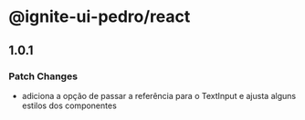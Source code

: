 # @ignite-ui-pedro/react

## 1.0.1

### Patch Changes

- adiciona a opção de passar a referência para o TextInput e ajusta alguns estilos dos componentes
